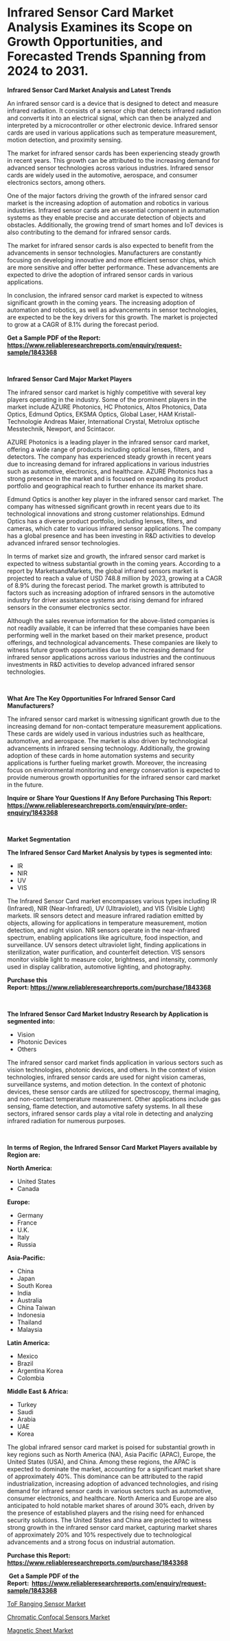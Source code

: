 <p><h1>Infrared Sensor Card Market Analysis Examines its Scope on Growth Opportunities, and Forecasted Trends Spanning from 2024 to 2031.</h1></p><p><strong>Infrared Sensor Card Market Analysis and Latest Trends</strong></p>
<p><p>An infrared sensor card is a device that is designed to detect and measure infrared radiation. It consists of a sensor chip that detects infrared radiation and converts it into an electrical signal, which can then be analyzed and interpreted by a microcontroller or other electronic device. Infrared sensor cards are used in various applications such as temperature measurement, motion detection, and proximity sensing.</p><p>The market for infrared sensor cards has been experiencing steady growth in recent years. This growth can be attributed to the increasing demand for advanced sensor technologies across various industries. Infrared sensor cards are widely used in the automotive, aerospace, and consumer electronics sectors, among others.</p><p>One of the major factors driving the growth of the infrared sensor card market is the increasing adoption of automation and robotics in various industries. Infrared sensor cards are an essential component in automation systems as they enable precise and accurate detection of objects and obstacles. Additionally, the growing trend of smart homes and IoT devices is also contributing to the demand for infrared sensor cards.</p><p>The market for infrared sensor cards is also expected to benefit from the advancements in sensor technologies. Manufacturers are constantly focusing on developing innovative and more efficient sensor chips, which are more sensitive and offer better performance. These advancements are expected to drive the adoption of infrared sensor cards in various applications.</p><p>In conclusion, the infrared sensor card market is expected to witness significant growth in the coming years. The increasing adoption of automation and robotics, as well as advancements in sensor technologies, are expected to be the key drivers for this growth. The market is projected to grow at a CAGR of 8.1% during the forecast period.</p></p>
<p><strong>Get a Sample PDF of the Report:&nbsp; <a href="https://www.reliableresearchreports.com/enquiry/request-sample/1843368">https://www.reliableresearchreports.com/enquiry/request-sample/1843368</a></strong></p>
<p>&nbsp;</p>
<p><strong>Infrared Sensor Card Major Market Players</strong></p>
<p><p>The infrared sensor card market is highly competitive with several key players operating in the industry. Some of the prominent players in the market include AZURE Photonics, HC Photonics, Altos Photonics, Data Optics, Edmund Optics, EKSMA Optics, Global Laser, HAM Kristall-Technologie Andreas Maier, International Crystal, Metrolux optische Messtechnik, Newport, and Scintacor.</p><p>AZURE Photonics is a leading player in the infrared sensor card market, offering a wide range of products including optical lenses, filters, and detectors. The company has experienced steady growth in recent years due to increasing demand for infrared applications in various industries such as automotive, electronics, and healthcare. AZURE Photonics has a strong presence in the market and is focused on expanding its product portfolio and geographical reach to further enhance its market share.</p><p>Edmund Optics is another key player in the infrared sensor card market. The company has witnessed significant growth in recent years due to its technological innovations and strong customer relationships. Edmund Optics has a diverse product portfolio, including lenses, filters, and cameras, which cater to various infrared sensor applications. The company has a global presence and has been investing in R&D activities to develop advanced infrared sensor technologies.</p><p>In terms of market size and growth, the infrared sensor card market is expected to witness substantial growth in the coming years. According to a report by MarketsandMarkets, the global infrared sensors market is projected to reach a value of USD 748.8 million by 2023, growing at a CAGR of 8.9% during the forecast period. The market growth is attributed to factors such as increasing adoption of infrared sensors in the automotive industry for driver assistance systems and rising demand for infrared sensors in the consumer electronics sector.</p><p>Although the sales revenue information for the above-listed companies is not readily available, it can be inferred that these companies have been performing well in the market based on their market presence, product offerings, and technological advancements. These companies are likely to witness future growth opportunities due to the increasing demand for infrared sensor applications across various industries and the continuous investments in R&D activities to develop advanced infrared sensor technologies.</p></p>
<p>&nbsp;</p>
<p><strong>What Are The Key Opportunities For Infrared Sensor Card Manufacturers?</strong></p>
<p><p>The infrared sensor card market is witnessing significant growth due to the increasing demand for non-contact temperature measurement applications. These cards are widely used in various industries such as healthcare, automotive, and aerospace. The market is also driven by technological advancements in infrared sensing technology. Additionally, the growing adoption of these cards in home automation systems and security applications is further fueling market growth. Moreover, the increasing focus on environmental monitoring and energy conservation is expected to provide numerous growth opportunities for the infrared sensor card market in the future.</p></p>
<p><strong>Inquire or Share Your Questions If Any Before Purchasing This Report: <a href="https://www.reliableresearchreports.com/enquiry/pre-order-enquiry/1843368">https://www.reliableresearchreports.com/enquiry/pre-order-enquiry/1843368</a></strong></p>
<p>&nbsp;</p>
<p><strong>Market Segmentation</strong></p>
<p><strong>The Infrared Sensor Card Market Analysis by types is segmented into:</strong></p>
<p><ul><li>IR</li><li>NIR</li><li>UV</li><li>VIS</li></ul></p>
<p><p>The Infrared Sensor Card market encompasses various types including IR (Infrared), NIR (Near-Infrared), UV (Ultraviolet), and VIS (Visible Light) markets. IR sensors detect and measure infrared radiation emitted by objects, allowing for applications in temperature measurement, motion detection, and night vision. NIR sensors operate in the near-infrared spectrum, enabling applications like agriculture, food inspection, and surveillance. UV sensors detect ultraviolet light, finding applications in sterilization, water purification, and counterfeit detection. VIS sensors monitor visible light to measure color, brightness, and intensity, commonly used in display calibration, automotive lighting, and photography.</p></p>
<p><strong>Purchase this Report:&nbsp;<a href="https://www.reliableresearchreports.com/purchase/1843368">https://www.reliableresearchreports.com/purchase/1843368</a></strong></p>
<p>&nbsp;</p>
<p><strong>The Infrared Sensor Card Market Industry Research by Application is segmented into:</strong></p>
<p><ul><li>Vision</li><li>Photonic Devices</li><li>Others</li></ul></p>
<p><p>The infrared sensor card market finds application in various sectors such as vision technologies, photonic devices, and others. In the context of vision technologies, infrared sensor cards are used for night vision cameras, surveillance systems, and motion detection. In the context of photonic devices, these sensor cards are utilized for spectroscopy, thermal imaging, and non-contact temperature measurement. Other applications include gas sensing, flame detection, and automotive safety systems. In all these sectors, infrared sensor cards play a vital role in detecting and analyzing infrared radiation for numerous purposes.</p></p>
<p>&nbsp;</p>
<p><strong>In terms of Region, the Infrared Sensor Card Market Players available by Region are:</strong></p>
<p>
    <p> <strong> North America: </strong>
        <ul>
            <li>United States</li>
            <li>Canada</li>
        </ul>
        </p> 
    <p> <strong> Europe: </strong>
        <ul>
            <li>Germany</li>
            <li>France</li>
            <li>U.K.</li>
            <li>Italy</li>
            <li>Russia</li>
        </ul>
        </p> 
    <p> <strong> Asia-Pacific: </strong>
        <ul>
            <li>China</li>
            <li>Japan</li>
            <li>South Korea</li>
            <li>India</li>
            <li>Australia</li>
            <li>China Taiwan</li>
            <li>Indonesia</li>
            <li>Thailand</li>
            <li>Malaysia</li>
        </ul>
        </p> 
    <p> <strong> Latin America: </strong>
        <ul>
            <li>Mexico</li>
            <li>Brazil</li>
            <li>Argentina Korea</li>
            <li>Colombia</li>
        </ul>
        </p> 
    <p> <strong> Middle East & Africa: </strong>
        <ul>
            <li>Turkey</li>
            <li>Saudi</li>
            <li>Arabia</li>
            <li>UAE</li>
            <li>Korea</li>
        </ul>
    </p>
    </p>
<p><p>The global infrared sensor card market is poised for substantial growth in key regions such as North America (NA), Asia Pacific (APAC), Europe, the United States (USA), and China. Among these regions, the APAC is expected to dominate the market, accounting for a significant market share of approximately 40%. This dominance can be attributed to the rapid industrialization, increasing adoption of advanced technologies, and rising demand for infrared sensor cards in various sectors such as automotive, consumer electronics, and healthcare. North America and Europe are also anticipated to hold notable market shares of around 30% each, driven by the presence of established players and the rising need for enhanced security solutions. The United States and China are projected to witness strong growth in the infrared sensor card market, capturing market shares of approximately 20% and 10% respectively due to technological advancements and a strong focus on industrial automation.</p></p>
<p><strong>Purchase this Report: <a href="https://www.reliableresearchreports.com/purchase/1843368">https://www.reliableresearchreports.com/purchase/1843368</a></strong></p>
<p>&nbsp;<strong>Get a Sample PDF of the Report:&nbsp;&nbsp;<a href="https://www.reliableresearchreports.com/enquiry/request-sample/1843368">https://www.reliableresearchreports.com/enquiry/request-sample/1843368</a></strong></p>
<p><strong></strong></p>
<p><p><a href="https://github.com/Triciasol/Market-Research-Report-List-1/blob/main/tof-ranging-sensor-market.md">ToF Ranging Sensor Market</a></p><p><a href="https://github.com/jhcraigie/Market-Research-Report-List-1/blob/main/chromatic-confocal-sensors-market.md">Chromatic Confocal Sensors Market</a></p><p><a href="https://github.com/beatblasta/Market-Research-Report-List-1/blob/main/magnetic-sheet-market.md">Magnetic Sheet Market</a></p></p>